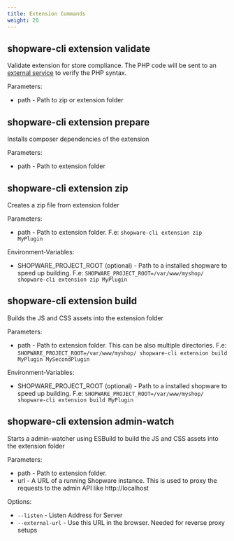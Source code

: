 ```yaml
---
title: Extension Commands
weight: 20
---
```


## shopware-cli extension validate

Validate extension for store compliance. The PHP code will be sent to an [external service](https://github.com/FriendsOfShopware/aws-php-syntax-checker-lambda) to verify the PHP syntax.

Parameters:

* path - Path to zip or extension folder


## shopware-cli extension prepare

Installs composer dependencies of the extension

Parameters:

* path - Path to extension folder


## shopware-cli extension zip

Creates a zip file from extension folder

Parameters:

* path - Path to extension folder. F.e: `shopware-cli extension zip MyPlugin`

Environment-Variables:

* SHOPWARE_PROJECT_ROOT (optional) - Path to a installed shopware to speed up building. F.e: `SHOPWARE_PROJECT_ROOT=/var/www/myshop/ shopware-cli extension zip MyPlugin`


## shopware-cli extension build

Builds the JS and CSS assets into the extension folder

Parameters:

* path - Path to extension folder. This can be also multiple directories. F.e: `SHOPWARE_PROJECT_ROOT=/var/www/myshop/ shopware-cli extension build MyPlugin MySecondPlugin`

Environment-Variables:

* SHOPWARE_PROJECT_ROOT (optional) - Path to a installed shopware to speed up building. F.e: `SHOPWARE_PROJECT_ROOT=/var/www/myshop/ shopware-cli extension build MyPlugin`


## shopware-cli extension admin-watch

Starts a admin-watcher using ESBuild to build the JS and CSS assets into the extension folder

Parameters:

* path - Path to extension folder.
* url - A URL of a running Shopware instance. This is used to proxy the requests to the admin API like http://localhost

Options:

* `--listen` - Listen Address for Server
* `--external-url` - Use this URL in the browser. Needed for reverse proxy setups
